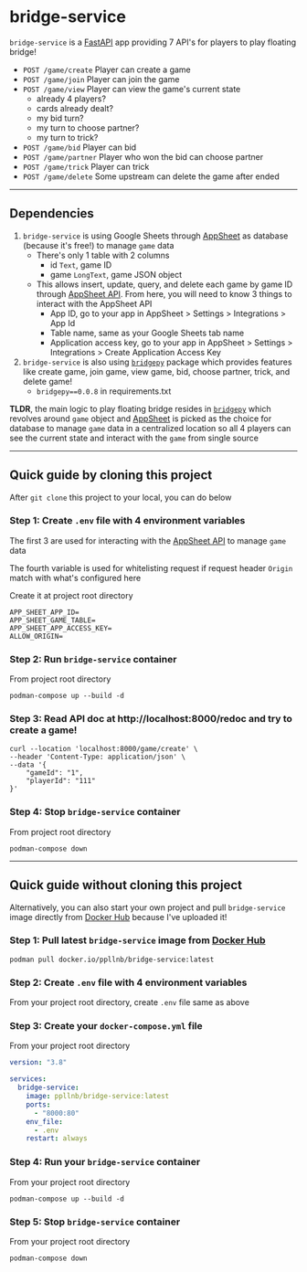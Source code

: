 # bridge-service
`bridge-service` is a [FastAPI](https://fastapi.tiangolo.com/) app providing 7 API's for players to play floating bridge!

- `POST /game/create` Player can create a game
- `POST /game/join` Player can join the game
- `POST /game/view` Player can view the game's current state
    - already 4 players?
    - cards already dealt?
    - my bid turn?
    - my turn to choose partner?
    - my turn to trick?
- `POST /game/bid` Player can bid
- `POST /game/partner` Player who won the bid can choose partner
- `POST /game/trick` Player can trick
- `POST /game/delete` Some upstream can delete the game after ended

---

## Dependencies
1. `bridge-service` is using Google Sheets through [AppSheet](https://about.appsheet.com/home/) as database (because it's free!) to manage `game` data
    - There's only 1 table with 2 columns
        - id `Text`, game ID
        - game `LongText`, game JSON object
    - This allows insert, update, query, and delete each game by game ID through [AppSheet API](https://support.google.com/appsheet/answer/10105398). From here, you will need to know 3 things to interact with the AppSheet API
        - App ID, go to your app in AppSheet > Settings > Integrations > App Id
        - Table name, same as your Google Sheets tab name
        - Application access key, go to your app in AppSheet > Settings > Integrations > Create Application Access Key
2. `bridge-service` is also using [`bridgepy`](https://github.com/papillonbee/bridgepy) package which provides features like create game, join game, view game, bid, choose partner, trick, and delete game!
    - `bridgepy==0.0.8` in requirements.txt

**TLDR**, the main logic to play floating bridge resides in [`bridgepy`](https://github.com/papillonbee/bridgepy) which revolves around `game` object and [AppSheet](https://about.appsheet.com/home/) is picked as the choice for database to manage `game` data in a centralized location so all 4 players can see the current state and interact with the `game` from single source

---

## Quick guide by cloning this project

After `git clone` this project to your local, you can do below

### Step 1: Create `.env` file with 4 environment variables
The first 3 are used for interacting with the [AppSheet API](https://support.google.com/appsheet/answer/10105398) to manage `game` data

The fourth variable is used for whitelisting request if request header `Origin` match with what's configured here

Create it at project root directory

```
APP_SHEET_APP_ID=
APP_SHEET_GAME_TABLE=
APP_SHEET_APP_ACCESS_KEY=
ALLOW_ORIGIN=
```

### Step 2: Run `bridge-service` container
From project root directory
```shell
podman-compose up --build -d
```

### Step 3: Read API doc at http://localhost:8000/redoc and try to create a game!
```curl
curl --location 'localhost:8000/game/create' \
--header 'Content-Type: application/json' \
--data '{
    "gameId": "1",
    "playerId": "111"
}'
```

### Step 4: Stop `bridge-service` container
From project root directory
```shell
podman-compose down
```

---

## Quick guide without cloning this project
Alternatively, you can also start your own project and pull `bridge-service` image directly from [Docker Hub](https://www.docker.com/products/docker-hub/) because I've uploaded it!

### Step 1: Pull latest `bridge-service` image from [Docker Hub](https://www.docker.com/products/docker-hub/)

```shell
podman pull docker.io/ppllnb/bridge-service:latest
```

### Step 2: Create `.env` file with 4 environment variables
From your project root directory, create `.env` file same as above

### Step 3: Create your `docker-compose.yml` file
From your project root directory
```yml
version: "3.8"

services:
  bridge-service:
    image: ppllnb/bridge-service:latest
    ports:
      - "8000:80"
    env_file:
      - .env
    restart: always

```

### Step 4: Run your `bridge-service` container
From your project root directory
```shell
podman-compose up --build -d
```

### Step 5: Stop `bridge-service` container
From your project root directory
```shell
podman-compose down
```
